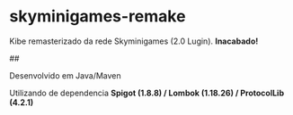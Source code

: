 # skyminigames-remake
<p align="left"> 
Kibe remasterizado da rede Skyminigames (2.0 Lugin). 
<strong> Inacabado! </strong>
</p>
##
<p align="left"> 
  Desenvolvido em Java/Maven
  </p>
 <p align="left">
  Utilizando de dependencia 
<strong> Spigot (1.8.8) / Lombok (1.18.26) / ProtocolLib (4.2.1) <strong>
  </p>
